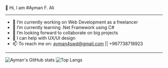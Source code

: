 
👋 Hi, I am #Ayman F. Ali
<hr>

- 🔭 I’m currently working on Web Development as a freelancer 
- 🌱 I’m currently learning .Net Framework using C#
- 👯 I’m looking forward to collaborate on big projects
- 🤔 I can help with UX/UI design
- 📫 To reach me on: ayman4swd@gmail.com || +967738718923

<hr>

![Ayman's GitHub stats](https://github-readme-stats.vercel.app/api?username=AymanAli00&theme=github_dark&show_icons=true)
![Top Langs](https://github-readme-stats.vercel.app/api/top-langs/?username=AymanAli00&layout=compact)
